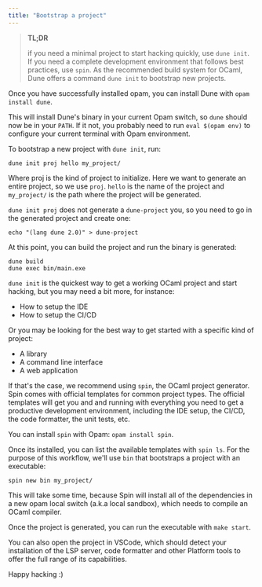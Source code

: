 ```yaml
---
title: "Bootstrap a project"
---
```


> **TL;DR**
> 
> if you need a minimal project to start hacking quickly, use `dune init`. If you need a complete development environment that follows best practices, use `spin`.
As the recommended build system for OCaml, Dune offers a command `dune init` to bootstrap new projects.

Once you have successfully installed opam, you can install Dune with `opam install dune`.

This will install Dune's binary in your current Opam switch, so `dune` should now be in your `PATH`. If it not, you probably need to run `eval $(opam env)` to configure your current terminal with Opam environment.

To bootstrap a new project with `dune init`, run:

```
dune init proj hello my_project/
```

Where proj is the kind of project to initialize. Here we want to generate an entire project, so we use `proj`. `hello` is the name of the project and `my_project/` is the path where the project will be generated.

`dune init proj` does not generate a `dune-project` you, so you need to go in the generated project and create one:

```
echo "(lang dune 2.0)" > dune-project
```

At this point, you can build the project and run the binary is generated:

```
dune build
dune exec bin/main.exe
```

`dune init` is the quickest way to get a working OCaml project and start hacking, but you may need a bit more, for instance:

- How to setup the IDE
- How to setup the CI/CD

Or you may be looking for the best way to get started with a specific kind of project:

- A library
- A command line interface
- A web application

If that's the case, we recommend using `spin`, the OCaml project generator. Spin comes with official templates for common project types. The official templates will get you and and running with everything you need to get a productive development environment, including the IDE setup, the CI/CD, the code formatter, the unit tests, etc.

You can install `spin` with Opam: `opam install spin`.

Once its installed, you can list the available templates with `spin ls`. For the purpose of this workflow, we'll use `bin` that bootstraps a project with an executable:

```
spin new bin my_project/
```

This will take some time, because Spin will install all of the dependencies in a new opam local switch (a.k.a local sandbox), which needs to compile an OCaml compiler.

Once the project is generated, you can run the executable with `make start`.

You can also open the project in VSCode, which should detect your installation of the LSP server, code formatter and other Platform tools to offer the full range of its capabilities.

Happy hacking :)
